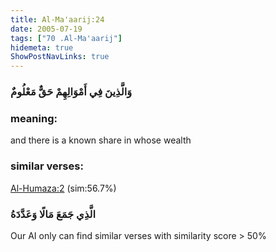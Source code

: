 ```yaml
---
title: Al-Ma'aarij:24
date: 2005-07-19
tags: ["70 .Al-Ma'aarij"]
hidemeta: true 
ShowPostNavLinks: true 
---
```

### وَالَّذِينَ فِي أَمْوَالِهِمْ حَقٌّ مَعْلُومٌ
### meaning: 
and there is a known share in whose wealth
### similar verses: 

[Al-Humaza:2](/104/2) (sim:56.7%)

### الَّذِي جَمَعَ مَالًا وَعَدَّدَهُ

Our AI only can find similar verses with similarity score > 50% 



